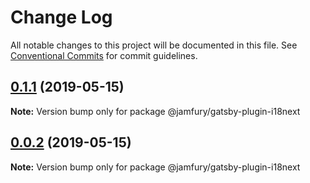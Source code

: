 # Change Log

All notable changes to this project will be documented in this file.
See [Conventional Commits](https://conventionalcommits.org) for commit guidelines.

## [0.1.1](https://github.com/JAMfury/gatsby-monorepo/compare/@jamfury/gatsby-plugin-i18next@0.0.5...@jamfury/gatsby-plugin-i18next@0.1.1) (2019-05-15)

**Note:** Version bump only for package @jamfury/gatsby-plugin-i18next

## [0.0.2](https://github.com/JAMfury/gatsby-monorepo/compare/@jamfury/gatsby-plugin-i18next@0.0.5...@jamfury/gatsby-plugin-i18next@0.0.2) (2019-05-15)

**Note:** Version bump only for package @jamfury/gatsby-plugin-i18next
